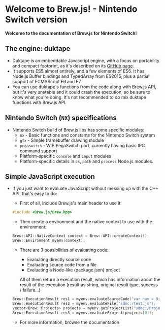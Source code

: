 # Welcome to Brew.js! - Nintendo Switch version

**Welcome to the documentation of Brew.js for Nintendo Switch!**

## The engine: duktape

   - Duktape is an embeddable Javascript engine, with a focus on portability and compact footprint, as it's described on its [GitHub page](https://github.com/svaarala/duktape).
   - It supports ES5 almost entirely, and a few elements of ES6. It has Node.js Buffer bindings and TypedArray from ES2015, plus a partial support of ECMAScript E6 and E7.
   - You can use duktape's functions from the code along with Brew.js API, but it's very unstable and it could crash the execution, so be sure to know what you're doing. It's not recommended to do mix duktape functions with Brew.js API.

## Nintendo Switch (`NX`) specifications

 - Nintendo Switch build of Brew.js libs has some specific modules:
   - `nx` - Basic functions and constants for the Nintendo Switch system
   - `gfx` - Simple framebuffer drawing module
   - `pegaswitch` - WIP PegaSwitch port, currently having basic IPC command support
   - Platform-specific `console` and `input` modules
   - Platform-specific details in `os`, `path` and `process` Node.js modules.

## Simple JavaScript execution

 - If you just want to evaluate JavaScript without messing up with the C++ API, that's easy to do:

   - First of all, include Brew.js's main header to use it:

   ``` cpp
   #include <Brew.js/Brew.hpp>
   ```

   - Then create a environment and the native context to use with the environment:

   ``` cpp
   Brew::API::NativeContext context = Brew::API::createContext();
   Brew::Environment myenv(context);
   ```

   - There are 3 possibilities of evaluating code:
     - Evaluating directly source code
     - Evaluating source code from a file
     - Evaluating a Node-like (package.json) project

     All of them return a execution result, which has information about the result of the execution (result as string, original result type, success / failure...)

   ``` cpp
   Brew::ExecutionResult res1 = myenv.evaluateSourceCode("var num = 9;");
   Brew::executionResult res2 = myenv.evaluateFile("sdmc:/test.js");
   vector<Brew::Projects> projects = myenv.getProjectList("sdmc:/Projects");
   Brew::ExecutionResult res3 = myenv.evaluateProject(projects[0]);
   ```

   - For more information, browse the documentation.